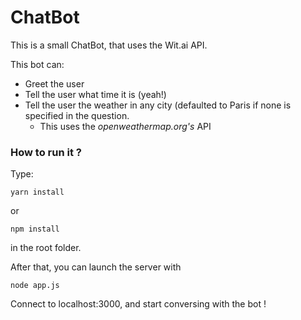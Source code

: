 # ChatBot

This is a small ChatBot, that uses the Wit.ai API.

This bot can:

* Greet the user
* Tell the user what time it is (yeah!)
* Tell the user the weather in any city (defaulted to Paris if none is specified in the question.
	* This uses the *openweathermap.org's* API

### How to run it ?

Type:

	yarn install
	
or

	npm install
	
	
in the root folder.

After that, you can launch the server with

	node app.js
	
	
Connect to localhost:3000, and start conversing with the bot !
